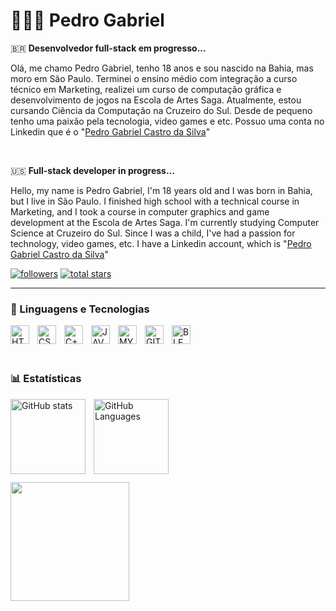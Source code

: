 # 👨🏽‍💻 Pedro Gabriel
🇧🇷
**Desenvolvedor full-stack em progresso...**

Olá, me chamo Pedro Gabriel, tenho 18 anos e sou nascido na Bahia, mas moro em São Paulo.
Terminei o ensino médio com integração a curso técnico em Marketing, realizei um curso de computação gráfica e desenvolvimento de jogos na Escola de Artes Saga. Atualmente, estou cursando Ciência da Computação na Cruzeiro do Sul. Desde de pequeno tenho uma paixão pela tecnologia, video games e etc.
Possuo uma conta no Linkedin que é o "[Pedro Gabriel Castro da Silva](https://www.linkedin.com/in/pedro-gabriel-castro-da-silva-b7756233b?utm_source=share&utm_campaign=share_via&utm_content=profile&utm_medium=android_app)"

<br>

🇺🇸
**Full-stack developer in progress...**

Hello, my name is Pedro Gabriel, I'm 18 years old and I was born in Bahia, but I live in São Paulo.
I finished high school with a technical course in Marketing, and I took a course in computer graphics and game development at the Escola de Artes Saga. I'm currently studying Computer Science at Cruzeiro do Sul. Since I was a child, I've had a passion for technology, video games, etc.
I have a Linkedin account, which is "[Pedro Gabriel Castro da Silva](https://www.linkedin.com/in/pedro-gabriel-castro-da-silva-b7756233b?utm_source=share&utm_campaign=share_via&utm_content=profile&utm_medium=android_app)"

<p align="left">
      <a href="https://github.com/DarK69f?tab=followers">
         <img alt="followers" title="Follow me on Github" src="https://custom-icon-badges.demolab.com/github/followers/DarK69f?color=236ad3&labelColor=1155ba&style=for-the-badge&logo=github&label=SEGUIDORES&logoColor=white"/></a>
      <a href="https://github.com/DarK69f?tab=repositories&sort=stargazers">
         <img alt="total stars" title="Total stars on GitHub" src="https://custom-icon-badges.demolab.com/github/stars/DarK69f?color=55960c&style=for-the-badge&labelColor=488207&logo=star"/></a>
   </p>

---
### 🤖 Linguagens e Tecnologias

<img
    align="left"
    alt="HTML"
    title="HTML"
    width="30px"
    style="padding-right: 10px;"
    src="https://cdn.jsdelivr.net/gh/devicons/devicon@latest/icons/html5/html5-original.svg"
/>
<img
    align="left"
    alt="CSS"
    title="CSS"
    width="30px"
    style="padding-right: 10px;"
    src="https://cdn.jsdelivr.net/gh/devicons/devicon@latest/icons/css3/css3-original.svg"
/><img
    align="left"
    alt="C++"
    title="C++"
    width="30px"
    style="padding-right: 10px;"
    src="https://cdn.jsdelivr.net/gh/devicons/devicon@latest/icons/cplusplus/cplusplus-original.svg"
/><img
    align="left"
    alt="JAVA"
    title="JAVA"
    width="30px"
    style="padding-right: 10px;"
    src="https://cdn.jsdelivr.net/gh/devicons/devicon@latest/icons/java/java-original.svg"
/><img
    align="left"
    alt="MYSQL"
    title="MYSQL"
    width="30px"
    style="padding-right: 10px;"
    src="https://cdn.jsdelivr.net/gh/devicons/devicon@latest/icons/mysql/mysql-original.svg"
/><img
    align="left"
    alt="GIT"
    title="GIT"
    width="30px"
    style="padding-right: 10px;"
    src="https://cdn.jsdelivr.net/gh/devicons/devicon@latest/icons/git/git-original.svg"
/><img
    align="left"
    alt="BLENDER"
    title="BLENDER"
    width="30px"
    style="padding-right: 10px;"
    src="https://cdn.jsdelivr.net/gh/devicons/devicon@latest/icons/blender/blender-original.svg"
/>

<br>
<br>
<br>

### 📊 Estatísticas

<img
    align="left"
    alt="GitHub stats"
    height="120"
    style="padding-right: 10px;"
    src="https://github-readme-stats.vercel.app/api?username=dark69f&show_icons=true&theme=tokyonight&include_all_commits=true&locale=pt-br"
/>
<img
    align="left"
    alt="GitHub Languages"
    height="120"
    style="padding-right: 10px;"
    src="https://github-readme-stats.vercel.app/api/top-langs/?username=DarK69f&theme=tokyonight&layout=compact&custom_tittle=Tecnologias&langs_count=6"
/>

<br>
<br>
<br>
<br>
<br>
<br>
<br>

<img 
      src="https://i.imgur.com/iUfnfGF.gif"
      align="left"
      width="190px"
/>
